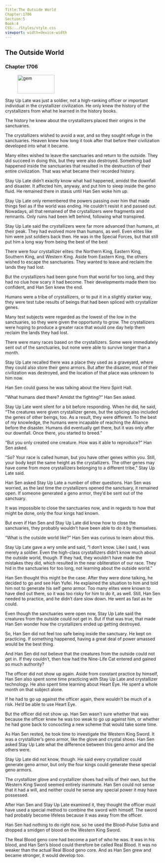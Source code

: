 ```yaml
---
Title:The Outside World 
Chapter:1706 
Section:5 
Book:4 
CSS:../Styles/style.css 
viewport: width=device-width
---
```

  
## The Outside World
### Chapter 1706
  
<figure>
	<img src="../Images/gem.gif" alt="gem" id="gem" width="120" height="60" />
</figure>
  

  
Stay Up Late was just a soldier, not a high-ranking officer or important individual in the crystallizer civilization. He only knew the history of the crystallizers from what he learned in the history books.

The history he knew about the crystallizers placed their origins in the sanctuaries.

The crystallizers wished to avoid a war, and so they sought refuge in the sanctuaries. Heaven knew how long it took after that before their civilization developed into what it became.

Many elites wished to leave the sanctuaries and return to the outside. They did succeed in doing this, but they were also destroyed. Something bad happened inside the sanctuaries that resulted in the destruction of their entire civilization. That was what became their recorded history.

Stay Up Late didn’t exactly know what had happened, amidst the downfall and disaster. It affected him, anyway, and put him to sleep inside the geno fluid. He remained there in stasis until Han Sen woke him up.

Stay Up Late only remembered the powers passing over him that made things feel as if the world was ending. He couldn’t resist it and passed out. Nowadays, all that remained of the crystallizers were fragments and remnants. Only ruins had been left behind, following what transpired.

Stay Up Late said the crystallizers were far more advanced than humans, at their peak. They had evolved more than humans, as well. Even elites like him were just soldiers back then. He was in the Special Forces, but that still put him a long way from being the best of the best

There were four crystallizer elites: the Northern King, Eastern King, Southern King, and Western King. Aside from Eastern King, the others wished to escape the sanctuaries. They wanted to leave and reclaim the lands they had lost.

But the crystallizers had been gone from that world for too long, and they had no clue how scary it had become. Their developments made them too confident, and Han Sen knew the end.

Humans were a tribe of crystallizers, or to put it in a slightly starker way, they were test tube results of beings that had been spliced with crystallizer genes.

Many test subjects were regarded as the lowest of the low in the sanctuaries, so they were given the opportunity to grow. The crystallizers were hoping to produce a greater race that would one day help them reclaim the lands they had lost.

There were many races based on the crystallizers. Some were immediately sent out of the sanctuaries, but none were able to survive longer than a month.

Stay Up Late recalled there was a place they used as a graveyard, where they could also store their geno armors. But after the disaster, most of their civilization was destroyed, and the location of that place was unknown to him now.

Han Sen could guess he was talking about the Hero Spirit Hall.

“What humans died there? Amidst the fighting?” Han Sen asked.

Stay Up Late went silent for a bit before responding. When he did, he said, “The creatures were given crystallizer genes, but the splicing also included the genes of other beings, too. As a result, they were different. To the best of my knowledge, the humans were incapable of reaching the Alliance before the disaster. Humans did eventually get there, but it was only after our downfall. Once there, you started to breed.”

“But you only created one creature. How was it able to reproduce?” Han Sen asked.

“So? Your race is called human, but you have other genes within you. Still, your body kept the same height as the crystallizers. The other genes may have come from more crystallizers belonging to a different tribe,” Stay Up Late said.

Han Sen asked Stay Up Late a number of other questions. Han Sen was worried, as the last time the crystallizers opened the sanctuary, it remained open. If someone generated a geno armor, they’d be sent out of the sanctuary.

It was impossible to close the sanctuaries now, and in regards to how that might be done, only the four kings had known.

But even if Han Sen and Stay Up Late did know how to close the sanctuaries, they probably wouldn’t have been able to do it by themselves.

“What is the outside world like?” Han Sen was curious to learn about this.

Stay Up Late gave a wry smile and said, “I don’t know. Like I said, I was merely a soldier. Even the high-class crystallizers didn’t know much about the outside world, though. If they had, they wouldn’t have made the mistakes they did, which resulted in the near obliteration of our race. They hid in the sanctuaries for too long, not learning about the outside world.”

Han Sen thought this might be the case. After they were done talking, he decided to go and see Han Yufei. He explained the situation to him and told him not to generate his self geno armor. Too many elites were known to have died out there, so it was too risky for him to do it, as well. Still, Han Sen needed to practice, and he didn’t dare slow down. He went as fast as he could.

Even though the sanctuaries were open now, Stay Up Late said the creatures from the outside could not get in. But if that was true, that made Han Sen wonder how the crystallizers ended up getting destroyed.

So, Han Sen did not feel too safe being inside the sanctuary. He kept on practicing. If something happened, having a great deal of power amassed would be the best thing.

And Han Sen did not believe that the creatures from the outside could not get in. If they couldn’t, then how had the Nine-Life Cat entered and gained so much authority?

The officer did not show up again. Aside from constant practice by himself, Han Sen also spent some time practicing with Stay Up Late and crystallizer technology. He also spent time learning about Heart Eye. He spent a whole month on that subject alone.

If he had to go up against the officer again, there wouldn’t be much of a risk. He’d be able to use Heart Eye.

But the officer did not show up. Han Sen wasn’t sure whether that was because the officer knew he was too weak to go up against him, or whether he had gone back to concocting a new scheme that would take some time.

As Han Sen rested, he took time to investigate the Western King Sword. It was a crystallizer’s geno armor, like the glove and crystal shoes. Han Sen asked Stay Up Late what the difference between this geno armor and the others were.

Stay Up Late did not know, though. He said every crystallizer could generate geno armor, but only the four kings could generate these special geno armors.

The crystallizer glove and crystallizer shoes had wills of their own, but the Western King Sword seemed entirely inanimate. Han Sen could not sense that it had a will, and neither could he sense any special power it may have possessed.

After Han Sen and Stay Up Late examined it, they thought the officer must have used a special method to combine the sword with himself. The sword had probably become lifeless because it was away from the officer.

Han Sen had nothing to do right now, so he used the Blood-Pulse Sutra and dropped a smidgen of blood on the Western King Sword.

The Real Blood geno core had become a part of who he was. It was in his blood, and Han Sen’s blood could therefore be called Real Blood. It was no weaker than the actual Real Blood geno core. And as Han Sen grew and became stronger, it would develop too.